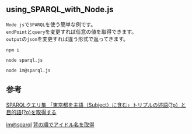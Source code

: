 ## using_SPARQL_with_Node.js


`Node js`で`SPARQL`を使う簡単な例です。  
`endPoint`と`query`を変更すれば任意の値を取得できます。  
`output`の`json`を変更すれば違う形式で返ってきます。  

```
npm i

node sparql.js

node im@sparql.js
```

## 参考
[SPARQLクエリ集 「東京都を主語（Subject）に含む」トリプルの述語(?p）と目的語(?o)を取得する](http://wp.lodosaka.jp/tool/sparqlquery/)  

[im@sparql](https://sparql.crssnky.xyz/imas/) [背の順でアイドル名を取得](https://gist.github.com/crssnky/cd6bacd101625ac4ae35dff7b32874d8#file-sparql)  
